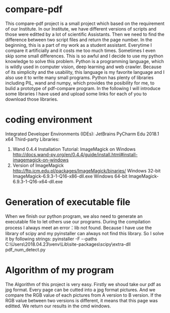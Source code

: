 # compare-pdf
This compare-pdf project is a small project which based on the requirement of our Institute.
In our Institute, we have different versions of scripts and those were editted by a lot of scientific Assistants. Then we need to find the difference between two script files and return the page number. In the beginning, this is a part of my work as a student assistant. Everytime I compare it artificially and it costs me too much times. Sometimes I even skip some small differences. This is so awful and I decide to use my python knowledge to solve this problem.
Python is a programming language, which is wildly used in computer vision, deep learning and web crawler. Because of its simplicity and the usability, this language is my favorite language and I also use it to write many small programs. Python has plenty of libraries including PIL, wand and numpy, which provides the posibility for me, to bulid a prototype of pdf-compare program. In the following I will introduce some libraries I have used and upload some links for each of you to download those libraries.
# coding environment
Integrated Developer Environments (IDEs): JetBrains PyCharm Edu 2018.1 x64
Third-party Libraries:
1. Wand 0.4.4
Installation Tutorial: ImageMagick on Windows
http://docs.wand-py.org/en/0.4.4/guide/install.html#install-imagemagick-on-windows
2. Version of ImageMagick
http://ftp.icm.edu.pl/packages/ImageMagick/binaries/
Windows 32-bit
ImageMagick-6.9.3-1-Q16-x86-dll.exe
Windows 64-bit
ImageMagick-6.9.3-1-Q16-x64-dll.exe
# Generation of executable file
When we finish our python program, we also need to generate an executable file to let others use our programs. During the compilation process I always meet an error：lib not found. Because I have use the library of scipy and my pyinstaller can always not find this library. So I solve it by following strings: pyinstaller -F --paths C:\Users\2018.04.23\venv\Lib\site-packages\scipy\extra-dll pdf_num_detect.py
# Algorithm of my program
The Algorithm of this project is very easy. Firstly we shoud take our pdf as jpg format. Every page can be cutted into a jpg format pictures. And we compare the RGB value of each pictures from A version to B version. If the RGB value between two versions is different, it means that this page was editted. We return our results in the cmd windows.
